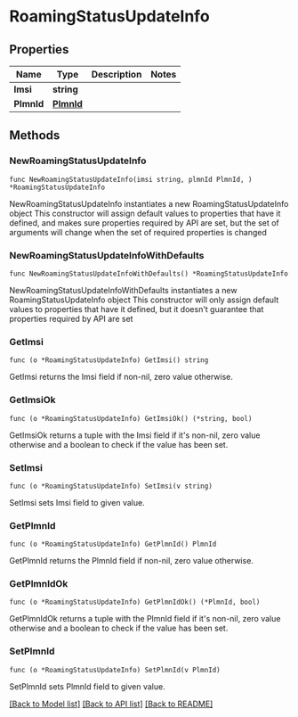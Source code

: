 # RoamingStatusUpdateInfo

## Properties

Name | Type | Description | Notes
------------ | ------------- | ------------- | -------------
**Imsi** | **string** |  | 
**PlmnId** | [**PlmnId**](PlmnId.md) |  | 

## Methods

### NewRoamingStatusUpdateInfo

`func NewRoamingStatusUpdateInfo(imsi string, plmnId PlmnId, ) *RoamingStatusUpdateInfo`

NewRoamingStatusUpdateInfo instantiates a new RoamingStatusUpdateInfo object
This constructor will assign default values to properties that have it defined,
and makes sure properties required by API are set, but the set of arguments
will change when the set of required properties is changed

### NewRoamingStatusUpdateInfoWithDefaults

`func NewRoamingStatusUpdateInfoWithDefaults() *RoamingStatusUpdateInfo`

NewRoamingStatusUpdateInfoWithDefaults instantiates a new RoamingStatusUpdateInfo object
This constructor will only assign default values to properties that have it defined,
but it doesn't guarantee that properties required by API are set

### GetImsi

`func (o *RoamingStatusUpdateInfo) GetImsi() string`

GetImsi returns the Imsi field if non-nil, zero value otherwise.

### GetImsiOk

`func (o *RoamingStatusUpdateInfo) GetImsiOk() (*string, bool)`

GetImsiOk returns a tuple with the Imsi field if it's non-nil, zero value otherwise
and a boolean to check if the value has been set.

### SetImsi

`func (o *RoamingStatusUpdateInfo) SetImsi(v string)`

SetImsi sets Imsi field to given value.


### GetPlmnId

`func (o *RoamingStatusUpdateInfo) GetPlmnId() PlmnId`

GetPlmnId returns the PlmnId field if non-nil, zero value otherwise.

### GetPlmnIdOk

`func (o *RoamingStatusUpdateInfo) GetPlmnIdOk() (*PlmnId, bool)`

GetPlmnIdOk returns a tuple with the PlmnId field if it's non-nil, zero value otherwise
and a boolean to check if the value has been set.

### SetPlmnId

`func (o *RoamingStatusUpdateInfo) SetPlmnId(v PlmnId)`

SetPlmnId sets PlmnId field to given value.



[[Back to Model list]](../README.md#documentation-for-models) [[Back to API list]](../README.md#documentation-for-api-endpoints) [[Back to README]](../README.md)


